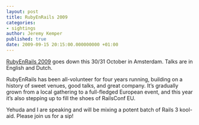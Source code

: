 ```yaml
---
layout: post
title: RubyEnRails 2009
categories:
- sightings
author: Jeremy Kemper
published: true
date: 2009-09-15 20:15:00.000000000 +01:00
---
```

<p><a href="http://2009.rubyenrails.nl/?locale=en">RubyEnRails 2009</a> goes down this 30/31 October in Amsterdam. Talks are in English and Dutch.</p>
<p>RubyEnRails has been all-volunteer for four years running, building on a history of sweet venues, good talks, and great company. It&#8217;s gradually grown from a local gathering to a full-fledged European event, and this year it&#8217;s also stepping up to fill the shoes of RailsConf EU.</p>
<p>Yehuda and I are speaking and will be mixing a potent batch of Rails 3 kool-aid. Please join us for a sip!</p>
